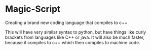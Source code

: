 # Magic-Script
Creating a brand new coding language that compiles to c++

This will have very similar syntax to python, but have things like curly brackets from languages like C++ or java.
It will also be much faster, because it compiles to c++ which then compiles to machine code.